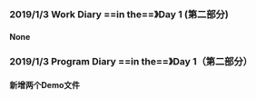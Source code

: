 ### 2019/1/3	Work Diary ==in the==》Day 1 (第二部分)

#### None

### 2019/1/3	Program Diary	==in the==》Day 1（第二部分）

#### 新增两个Demo文件